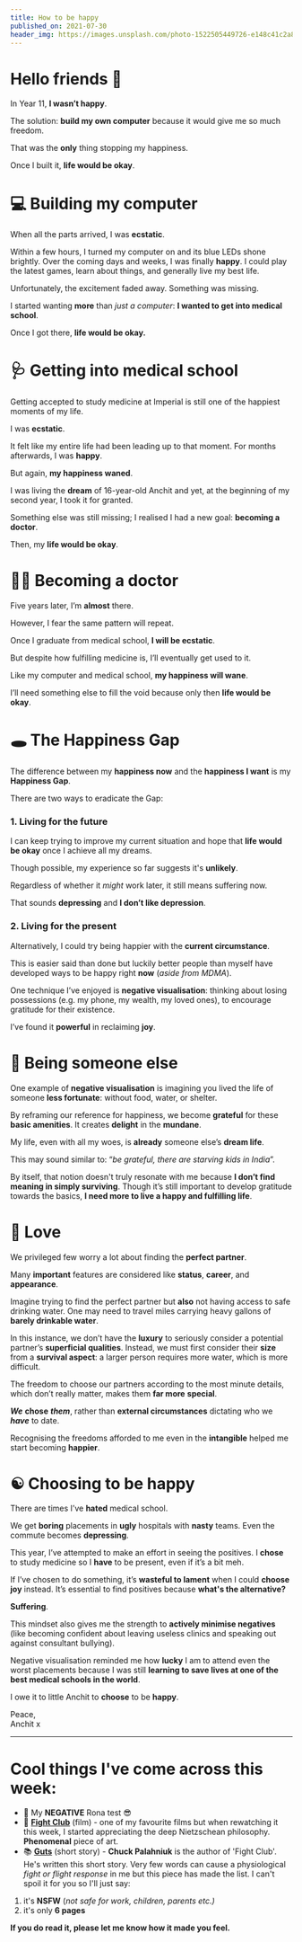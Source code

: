 ```yaml
---
title: How to be happy
published_on: 2021-07-30
header_img: https://images.unsplash.com/photo-1522505449726-e148c41c2a8d?crop=entropy&cs=tinysrgb&fit=max&fm=jpg&ixid=MnwxMTc3M3wwfDF8c2VhcmNofDE5fHxzbWlsZSUyMGJhYnl8ZW58MHx8fHwxNjI3NDU5MDc5&ixlib=rb-1.2.1&q=80&w=2000
---
```


**Hello friends 💙**
===================

In Year 11, **I wasn’t happy**.

The solution: **build my own computer** because it would give me so much freedom.

That was the **only** thing stopping my happiness.

Once I built it, **life would be okay**.

💻 Building my computer
======================

When all the parts arrived, I was **ecstatic**.

Within a few hours, I turned my computer on and its blue LEDs shone brightly. Over the coming days and weeks, I was finally **happy**. I could play the latest games, learn about things, and generally live my best life.

Unfortunately, the excitement faded away. Something was missing.

I started wanting **more** than *just a computer*: **I wanted to get into medical school**.

Once I got there, **life would be okay.**

🩺 Getting into medical school
=============================

Getting accepted to study medicine at Imperial is still one of the happiest moments of my life.

I was **ecstatic**.

It felt like my entire life had been leading up to that moment. For months afterwards, I was **happy**.

But again, **my happiness waned**.

I was living the **dream** of 16-year-old Anchit and yet, at the beginning of my second year, I took it for granted.

Something else was still missing; I realised I had a new goal: **becoming a doctor**.

Then, my **life would be okay**.

👨‍⚕️ Becoming a doctor
======================

Five years later, I’m **almost** there.

However, I fear the same pattern will repeat.

Once I graduate from medical school, **I will be ecstatic**.

But despite how fulfilling medicine is, I’ll eventually get used to it.

Like my computer and medical school, **my happiness will wane**.

I’ll need something else to fill the void because only then **life would be okay**.

🕳 The Happiness Gap
===================

The difference between my **happiness now** and the **happiness I want** is my **Happiness Gap**.

There are two ways to eradicate the Gap:

### 1. Living for the future

I can keep trying to improve my current situation and hope that **life would be okay** once I achieve all my dreams.

Though possible, my experience so far suggests it's **unlikely**.

Regardless of whether it *might* work later, it still means suffering now. 

That sounds **depressing** and **I don’t like depression**.

### 2. Living for the present

Alternatively, I could try being happier with the **current circumstance**.

This is easier said than done but luckily better people than myself have developed ways to be happy right **now** (*aside from MDMA*).

One technique I’ve enjoyed is **negative visualisation**: thinking about losing possessions (e.g. my phone, my wealth, my loved ones), to encourage gratitude for their existence.

I’ve found it **powerful** in reclaiming **joy**.

🚱 Being someone else
====================

One example of **negative visualisation** is imagining you lived the life of someone **less fortunate**: without food, water, or shelter.

By reframing our reference for happiness, we become **grateful** for these **basic amenities**. It creates **delight** in the **mundane**.

My life, even with all my woes, is **already** someone else’s **dream life**.

This may sound similar to: “*be grateful, there are starving kids in India*”.

By itself, that notion doesn't truly resonate with me because **I don’t find meaning in simply surviving**. Though it’s still important to develop gratitude towards the basics, **I need more to live a happy and fulfilling life**.

💙 Love
======

We privileged few worry a lot about finding the **perfect partner**. 

Many **important** features are considered like **status**, **career**, and **appearance**.

Imagine trying to find the perfect partner but **also** not having access to safe drinking water. One may need to travel miles carrying heavy gallons of **barely drinkable water**.

In this instance, we don’t have the **luxury** to seriously consider a potential partner’s **superficial qualities**. Instead, we must first consider their **size** from a **survival aspect**: a larger person requires more water, which is more difficult.

The freedom to choose our partners according to the most minute details, which don’t really matter, makes them **far more** **special**. 

***We*** **chose** ***them***, rather than **external circumstances** dictating who we ***have*** to date.

Recognising the freedoms afforded to me even in the **intangible** helped me start becoming **happier**.

☯ Choosing to be happy
======================

There are times I’ve **hated** medical school.

We get **boring** placements in **ugly** hospitals with **nasty** teams. Even the commute becomes **depressing**.

This year, I’ve attempted to make an effort in seeing the positives. I **chose** to study medicine so I **have** to be present, even if it’s a bit meh.

If I’ve chosen to do something, it’s **wasteful to lament** when I could **choose joy** instead. It’s essential to find positives because **what's the alternative?**

**Suffering**.

This mindset also gives me the strength to **actively minimise negatives** (like becoming confident about leaving useless clinics and speaking out against consultant bullying).

Negative visualisation reminded me how **lucky** I am to attend even the worst placements because I was still **learning to save lives at one of the best medical schools in the world**.

I owe it to little Anchit to **choose** to be **happy**.

Peace,  
Anchit x



---

Cool things I've come across this week:
=======================================

* 💙 My **NEGATIVE** Rona test 😎
* 🎥 [**Fight Club**](https://www.imdb.com/title/tt0137523/) (film) - one of my favourite films but when rewatching it this week, I started appreciating the deep Nietzschean philosophy. **Phenomenal** piece of art.
* 📚 [**Guts**](https://onlinereadfreenovel.com/chuck-palahniuk/33843-guts.html) (short story) - **Chuck Palahniuk** is the author of 'Fight Club'. He's written this short story. Very few words can cause a physiological *fight or flight response* in me but this piece has made the list. I can't spoil it for you so I'll just say:
1. it's **NSFW** (*not safe for work, children, parents etc.)*
2. it's only **6 pages**

 **If you do read it, please let me know how it made you feel.**

